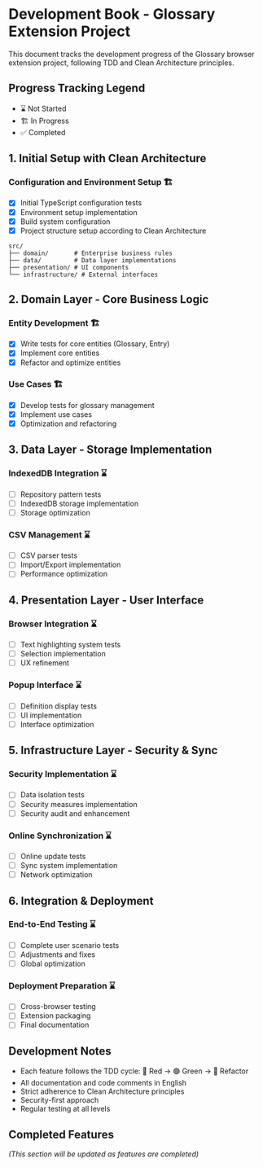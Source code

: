 # Development Book - Glossary Extension Project

This document tracks the development progress of the Glossary browser extension project, following TDD and Clean Architecture principles.

## Progress Tracking Legend
- ⌛ Not Started
- 🏗️ In Progress
- ✅ Completed

## 1. Initial Setup with Clean Architecture
### Configuration and Environment Setup 🏗️
- [x] Initial TypeScript configuration tests
- [x] Environment setup implementation
- [x] Build system configuration
- [x] Project structure setup according to Clean Architecture

```
src/
├── domain/       # Enterprise business rules
├── data/         # Data layer implementations
├── presentation/ # UI components
└── infrastructure/ # External interfaces
```

## 2. Domain Layer - Core Business Logic
### Entity Development 🏗️
- [x] Write tests for core entities (Glossary, Entry)
- [x] Implement core entities
- [x] Refactor and optimize entities

### Use Cases 🏗️
- [x] Develop tests for glossary management
- [x] Implement use cases
- [x] Optimization and refactoring

## 3. Data Layer - Storage Implementation
### IndexedDB Integration ⌛
- [ ] Repository pattern tests
- [ ] IndexedDB storage implementation
- [ ] Storage optimization

### CSV Management ⌛
- [ ] CSV parser tests
- [ ] Import/Export implementation
- [ ] Performance optimization

## 4. Presentation Layer - User Interface
### Browser Integration ⌛
- [ ] Text highlighting system tests
- [ ] Selection implementation
- [ ] UX refinement

### Popup Interface ⌛
- [ ] Definition display tests
- [ ] UI implementation
- [ ] Interface optimization

## 5. Infrastructure Layer - Security & Sync
### Security Implementation ⌛
- [ ] Data isolation tests
- [ ] Security measures implementation
- [ ] Security audit and enhancement

### Online Synchronization ⌛
- [ ] Online update tests
- [ ] Sync system implementation
- [ ] Network optimization

## 6. Integration & Deployment
### End-to-End Testing ⌛
- [ ] Complete user scenario tests
- [ ] Adjustments and fixes
- [ ] Global optimization

### Deployment Preparation ⌛
- [ ] Cross-browser testing
- [ ] Extension packaging
- [ ] Final documentation

## Development Notes
- Each feature follows the TDD cycle: 🔴 Red → 🟢 Green → 🔄 Refactor
- All documentation and code comments in English
- Strict adherence to Clean Architecture principles
- Security-first approach
- Regular testing at all levels

## Completed Features
*(This section will be updated as features are completed)*
